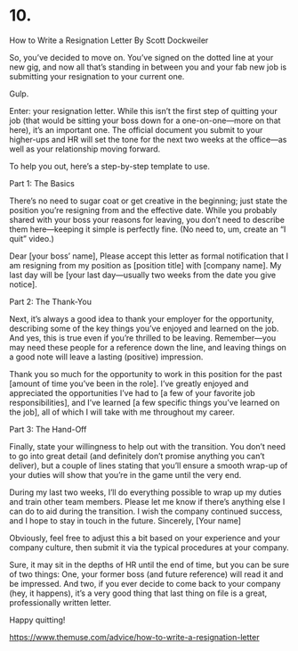 # 10.


How to Write a Resignation Letter
By Scott Dockweiler

So, you’ve decided to move on. You’ve signed on the dotted line at your new gig, and now all that’s standing in between you and your fab new job is submitting your resignation to your current one.

Gulp.

Enter: your resignation letter. While this isn’t the first step of quitting your job (that would be sitting your boss down for a one-on-one—more on that here), it’s an important one. The official document you submit to your higher-ups and HR will set the tone for the next two weeks at the office—as well as your relationship moving forward.

To help you out, here’s a step-by-step template to use.

Part 1: The Basics

There’s no need to sugar coat or get creative in the beginning; just state the position you’re resigning from and the effective date. While you probably shared with your boss your reasons for leaving, you don’t need to describe them here—keeping it simple is perfectly fine. (No need to, um, create an “I quit” video.)

Dear [your boss’ name],
Please accept this letter as formal notification that I am resigning from my position as [position title] with [company name]. My last day will be [your last day—usually two weeks from the date you give notice].

Part 2: The Thank-You

Next, it’s always a good idea to thank your employer for the opportunity, describing some of the key things you’ve enjoyed and learned on the job. And yes, this is true even if you’re thrilled to be leaving. Remember—you may need these people for a reference down the line, and leaving things on a good note will leave a lasting (positive) impression.

Thank you so much for the opportunity to work in this position for the past [amount of time you’ve been in the role]. I’ve greatly enjoyed and appreciated the opportunities I’ve had to [a few of your favorite job responsibilities], and I’ve learned [a few specific things you’ve learned on the job], all of which I will take with me throughout my career.

Part 3: The Hand-Off

Finally, state your willingness to help out with the transition. You don’t need to go into great detail (and definitely don’t promise anything you can’t deliver), but a couple of lines stating that you’ll ensure a smooth wrap-up of your duties will show that you’re in the game until the very end.

During my last two weeks, I’ll do everything possible to wrap up my duties and train other team members. Please let me know if there’s anything else I can do to aid during the transition.
I wish the company continued success, and I hope to stay in touch in the future.
Sincerely,
[Your name]


Obviously, feel free to adjust this a bit based on your experience and your company culture, then submit it via the typical procedures at your company.

Sure, it may sit in the depths of HR until the end of time, but you can be sure of two things: One, your former boss (and future reference) will read it and be impressed. And two, if you ever decide to come back to your company (hey, it happens), it’s a very good thing that last thing on file is a great, professionally written letter.

Happy quitting!

https://www.themuse.com/advice/how-to-write-a-resignation-letter